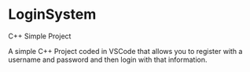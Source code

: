 # LoginSystem
C++ Simple Project

A simple C++ Project coded in VSCode that allows you to register with a username and password and then login with that information.
